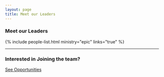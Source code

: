 ```yaml
---
layout: page
title: Meet our Leaders
---
```


### Meet our Leaders

{% include people-list.html ministry="epic" links="true" %}

---

### Interested in Joining the team?

<a href="{{ site.baseurl }}/epic/volunteer.html" class="btn--green btn--l w100">See Opportunities</a>
